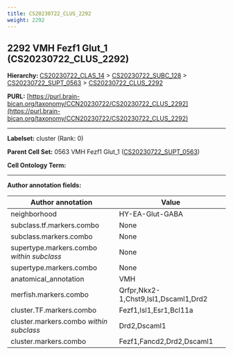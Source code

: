 ```yaml
---
title: CS20230722_CLUS_2292
weight: 2292
---
```

## 2292 VMH Fezf1 Glut_1 (CS20230722_CLUS_2292)
<b>Hierarchy: </b>
[CS20230722_CLAS_14](../CS20230722_CLAS_14) >
[CS20230722_SUBC_128](../CS20230722_SUBC_128) >
[CS20230722_SUPT_0563](../CS20230722_SUPT_0563) >
[CS20230722_CLUS_2292](../CS20230722_CLUS_2292)

**PURL:** [https://purl.brain-bican.org/taxonomy/CCN20230722/CS20230722_CLUS_2292](https://purl.brain-bican.org/taxonomy/CCN20230722/CS20230722_CLUS_2292)

---


**Labelset:** cluster (Rank: 0)

**Parent Cell Set:** 0563 VMH Fezf1 Glut_1 ([CS20230722_SUPT_0563](../CS20230722_SUPT_0563))



**Cell Ontology Term:** 

[MARKER GENES.]: #


---

[TRANSFERRED ANNOTATIONS.]: #


[AUTHOR ANNOTATION FIELDS.]: #


**Author annotation fields:**

| Author annotation | Value |
|-------------------|-------|
|neighborhood|HY-EA-Glut-GABA|
|subclass.tf.markers.combo|None|
|subclass.markers.combo|None|
|supertype.markers.combo _within subclass_|None|
|supertype.markers.combo|None|
|anatomical_annotation|VMH|
|merfish.markers.combo|Qrfpr,Nkx2-1,Chst9,Isl1,Dscaml1,Drd2|
|cluster.TF.markers.combo|Fezf1,Isl1,Esr1,Bcl11a|
|cluster.markers.combo _within subclass_|Drd2,Dscaml1|
|cluster.markers.combo|Fezf1,Fancd2,Drd2,Dscaml1|
